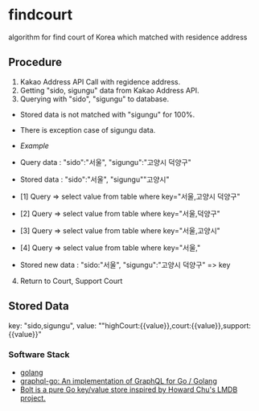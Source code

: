 # findcourt
algorithm for find court of Korea which matched with residence address

## Procedure
1. Kakao Address API Call with regidence address.
2. Getting "sido, sigungu" data from Kakao Address API.
3. Querying with "sido", "sigungu" to database.
- Stored data is not matched with "sigungu" for 100%.
- There is exception case of sigungu data.

- *Example*
- Query data : "sido":"서울", "sigungu":"고양시 덕양구"
- Stored data : "sido":"서울", "sigungu""고양시"
- [1] Query => select value from table where key="서울,고양시 덕양구" <br/>
- [2] Query => select value from table where key="서울,덕양구" <br/>
- [3] Query => select value from table where key="서울,고양시" <br/>
- [4] Query => select value from table where key="서울," <br/>
- Stored new data : "sido:"서울", "sigungu":"고양시 덕양구" => key


4. Return to Court, Support Court

## Stored Data
key: "sido,sigungu", value: ""highCourt:{{value}},court:{{value}},support:{{value}}"

### Software Stack
- [golang](https://golang.org/)
- [graphql-go: An implementation of GraphQL for Go / Golang](https://github.com/graphql-go/graphql)
- [Bolt is a pure Go key/value store inspired by Howard Chu's LMDB project.](https://github.com/boltdb/bolt)
